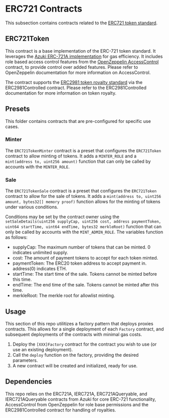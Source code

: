 # ERC721 Contracts

This subsection contains contracts related to the [ERC721 token standard](https://eips.ethereum.org/EIPS/eip-721).

## ERC721Token

This contract is a base implementation of the ERC-721 token standard. It leverages the [Azuki ERC-721A implementation](https://www.erc721a.org/) for gas efficiency. It includes role based access control features from the [OpenZeppelin AccessControl](https://docs.openzeppelin.com/contracts/4.x/access-control) contract, to provide control over added features. Please refer to OpenZeppelin documentation for more information on AccessControl.

The contract supports the [ERC2981 token royalty standard](https://eips.ethereum.org/EIPS/eip-2981) via the ERC2981Controlled contract. Please refer to the ERC2981Controlled documentation for more information on token royalty.

## Presets

This folder contains contracts that are pre-configured for specific use cases.

### Minter

The `ERC721TokenMinter` contract is a preset that configures the `ERC721Token` contract to allow minting of tokens. It adds a `MINTER_ROLE` and a `mint(address to, uint256 amount)` function that can only be called by accounts with the `MINTER_ROLE`.

### Sale

The `ERC721TokenSale` contract is a preset that configures the `ERC721Token` contract to allow for the sale of tokens. It adds a `mint(address to, uint256 amount, bytes32[] memory proof)` function allows for the minting of tokens under various conditions.

Conditions may be set by the contract owner using the `setSaleDetails(uint256 supplyCap, uint256 cost, address paymentToken, uint64 startTime, uint64 endTime, bytes32 merkleRoot)` function that can only be called by accounts with the `MINT_ADMIN_ROLE`. The variables function as follows:

* supplyCap: The maximum number of tokens that can be minted. 0 indicates unlimited supply.
* cost: The amount of payment tokens to accept for each token minted.
* paymentToken: The ERC20 token address to accept payment in. address(0) indicates ETH.
* startTime: The start time of the sale. Tokens cannot be minted before this time.
* endTime: The end time of the sale. Tokens cannot be minted after this time.
* merkleRoot: The merkle root for allowlist minting.

## Usage

This section of this repo utilitizes a factory pattern that deploys proxies contracts. This allows for a single deployment of each `Factory` contract, and subsequent deployments of the contracts with minimal gas costs.

1. Deploy the `[XXX]Factory` contract for the contract you wish to use (or use an existing deployment).
2. Call the `deploy` function on the factory, providing the desired parameters.
3. A new contract will be created and initialized, ready for use.

## Dependencies

This repo relies on the ERC721A, IERC721A, ERC721AQueryable, and IERC721AQueryable contracts from Azuki for core ERC-721 functionality, AccessControl from OpenZeppelin for role base permissions and the ERC2981Controlled contract for handling of royalties.
